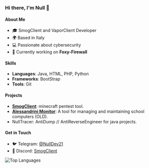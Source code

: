 ### Hi there, I'm Null 👋

#### About Me
- 🎓 SmogClient and VaporClient Developer
- 🌍 Based in Italy
- 💻 Passionate about cybersecurity
- 🚀 Currently working on **Foxy-Firewall**

#### Skills
- **Languages**: Java, HTML, PHP, Python
- **Frameworks**: BootStrap
- **Tools**: Git

#### Projects
- [**SmogClient**](https://smogclient.xyz/): minecraft pentest tool.
- [**Alessandrini Monitor**](https://github.com/NullDev21/AlessandriniMonitor): A tool for managing and maintaining school computers (OLD).
- NullTracer: AntiDump // AntiReverseEngineer for java projects.

#### Get in Touch
- 🐦 Telegram: [@NullDev21](https://t.me/NullDev21)
- 💬 Discord: [SmogClient](https://dsc.gg/HunterSQ)

![Top Languages](https://github-readme-stats.vercel.app/api/top-langs/?username=NullDev21&layout=compact&theme=dark)
